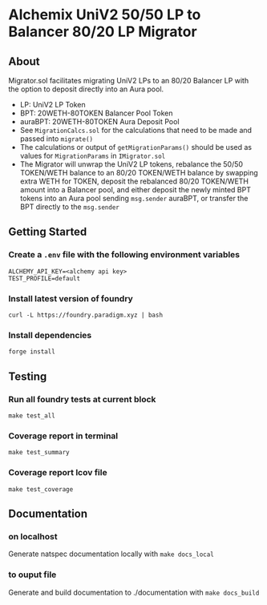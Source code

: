 # Alchemix UniV2 50/50 LP to Balancer 80/20 LP Migrator

## About

Migrator.sol facilitates migrating UniV2 LPs to an 80/20 Balancer LP with the option to deposit directly into an Aura pool.

-   LP: UniV2 LP Token
-   BPT: 20WETH-80TOKEN Balancer Pool Token
-   auraBPT: 20WETH-80TOKEN Aura Deposit Pool
-   See `MigrationCalcs.sol` for the calculations that need to be made and passed into `migrate()`
-   The calculations or output of `getMigrationParams()` should be used as values for `MigrationParams` in `IMigrator.sol`
-   The Migrator will unwrap the UniV2 LP tokens, rebalance the 50/50 TOKEN/WETH balance to an 80/20 TOKEN/WETH balance by swapping extra WETH for TOKEN, deposit the rebalanced 80/20 TOKEN/WETH amount into a Balancer pool, and either deposit the newly minted BPT tokens into an Aura pool sending `msg.sender` auraBPT, or transfer the BPT directly to the `msg.sender`

## Getting Started

### Create a `.env` file with the following environment variables

```
ALCHEMY_API_KEY=<alchemy api key>
TEST_PROFILE=default
```

### Install latest version of foundry

`curl -L https://foundry.paradigm.xyz | bash`

### Install dependencies

`forge install`

## Testing

### Run all foundry tests at current block

`make test_all`

### Coverage report in terminal

`make test_summary`

### Coverage report lcov file

`make test_coverage`

## Documentation

### on localhost

Generate natspec documentation locally with `make docs_local`

### to ouput file

Generate and build documentation to ./documentation with `make docs_build`
